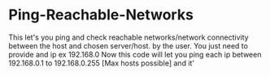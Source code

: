 # Ping-Reachable-Networks
This let's you ping and check reachable networks/network connectivity between the host and chosen server/host. by the user.
You just need to provide and ip ex 192.168.0
Now this code will let you ping each ip between 192.168.0.1 to 192.168.0.255 [Max hosts possible]
and it'
